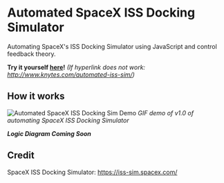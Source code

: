 # Automated SpaceX ISS Docking Simulator
Automating SpaceX's ISS Docking Simulator using JavaScript and control feedback theory.

**Try it yourself [here](http://www.knytes.com/automated-iss-sim/)!** *(If hyperlink does not work: http://www.knytes.com/automated-iss-sim/)*

## How it works
![Automated SpaceX ISS Docking Sim Demo](readme/spacex_iss_demo.gif)
*GIF demo of v1.0 of automating SpaceX ISS Docking Simulator*

***Logic Diagram Coming Soon***

## Credit
SpaceX ISS Docking Simulator: https://iss-sim.spacex.com/